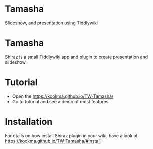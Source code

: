 # Tamasha
Slideshow, and presentation using Tiddlywiki

# Tamasha
Shiraz is a small [Tiddlywiki](https://tiddlywiki.com/) app and plugin to create presentation and slideshow.

# Tutorial
* Open the https://kookma.github.io/TW-Tamasha/
* Go to tutorial and see a demo of most features

# Installation
For dtails on how install Shiraz plugin in your wiki, have a look at https://kookma.github.io/TW-Tamasha/#Install